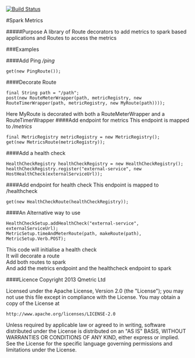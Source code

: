 [![Build Status](https://travis-ci.org/qmetric/spark-metrics.png)](https://travis-ci.org/qmetric/spark-metrics)

#Spark Metrics

#####Purpose
A library of Route decorators to add metrics to spark based applications
and Routes to access the metrics

###Examples

####Add Ping
<i>/ping</i>
```
get(new PingRoute());
```
####Decorate Route
```
final String path = "/path";
post(new RouteMeterWrapper(path, metricRegistry, new RouteTimerWrapper(path, metricRegistry, new MyRoute(path))));
```

Here MyRoute is decorated with both a RouteMeterWrapper and a RouteTimerWrapper
####Add endpoint for metrics
This endpoint is mapped to <i>/metrics</i>
```
final MetricRegistry metricRegistry = new MetricRegistry();
get(new MetricsRoute(metricRegistry));
```
####Add a health check
```
HealthCheckRegistry healthCheckRegistry = new HealthCheckRegistry();
healthCheckRegistry.register("external-service", new HostHealthCheck(externalServiceUrl));
```

####Add endpoint for health check
This endpoint is mapped to /healthcheck

```
get(new HealthCheckRoute(healthCheckRegistry));
```

####An Alternative way to use
```
HealthCheckSetup.addHealthCheck("external-service", externalServiceUrl);
MetricSetup.timeAndMeterRoute(path, makeRoute(path), MetricSetup.Verb.POST);
```
This code will initialise a health check  
It will decorate a route  
Add both routes to spark  
And add the metrics endpoint and the healthcheck endpoint to spark  


####Licence
Copyright 2013 Qmetric Ltd

Licensed under the Apache License, Version 2.0 (the "License");
you may not use this file except in compliance with the License.
You may obtain a copy of the License at

    http://www.apache.org/licenses/LICENSE-2.0

Unless required by applicable law or agreed to in writing, software
distributed under the License is distributed on an "AS IS" BASIS,
WITHOUT WARRANTIES OR CONDITIONS OF ANY KIND, either express or implied.
See the License for the specific language governing permissions and
limitations under the License.


